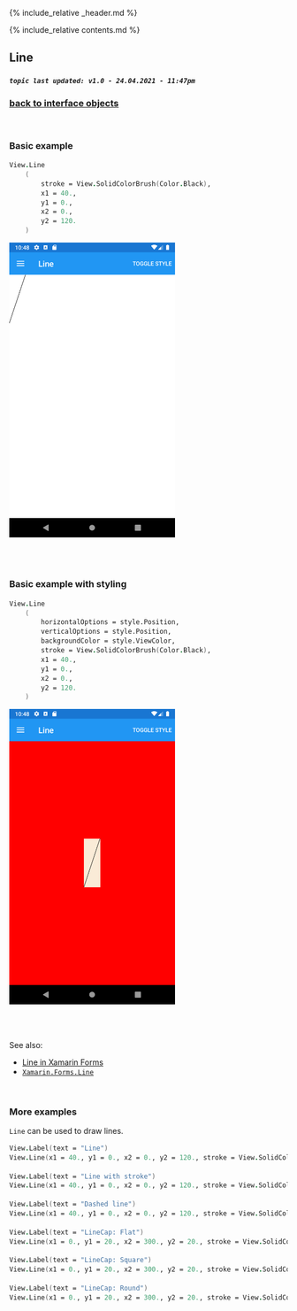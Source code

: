 {% include_relative _header.md %}

{% include_relative contents.md %}

Line
--------
##### `topic last updated: v1.0 - 24.04.2021 - 11:47pm`

### [back to interface objects](view-interface-objects.html#interface-objects)

<br />

### Basic example


```fsharp 
View.Line
    (
        stroke = View.SolidColorBrush(Color.Black),
        x1 = 40., 
        y1 = 0., 
        x2 = 0., 
        y2 = 120.
    )
```

<img src="images/view/Line-adr-basic.png" width="300">

<br /> <br /> 

### Basic example with styling

```fsharp 
View.Line
    (
        horizontalOptions = style.Position,
        verticalOptions = style.Position,
        backgroundColor = style.ViewColor,
        stroke = View.SolidColorBrush(Color.Black),
        x1 = 40., 
        y1 = 0., 
        x2 = 0., 
        y2 = 120.
    )
```


<img src="images/view/Line-adr-styled.png" width="300">

<br /> <br /> 

See also:

* [Line in Xamarin Forms](https://docs.microsoft.com/en-us/xamarin/xamarin-forms/user-interface/shapes/Line)
* [`Xamarin.Forms.Line`](https://docs.microsoft.com/en-us/dotnet/api/xamarin.forms.shapes.line?view=xamarin-forms)

<br /> 

### More examples

`Line` can be used to draw lines.

```fsharp 
View.Label(text = "Line")
View.Line(x1 = 40., y1 = 0., x2 = 0., y2 = 120., stroke = View.SolidColorBrush(Color.Red))

View.Label(text = "Line with stroke")
View.Line(x1 = 40., y1 = 0., x2 = 0., y2 = 120., stroke = View.SolidColorBrush(Color.DarkBlue), strokeThickness = 4.)

View.Label(text = "Dashed line")
View.Line(x1 = 40., y1 = 0., x2 = 0., y2 = 120., stroke = View.SolidColorBrush(Color.DarkBlue), strokeDashArray = [ 1.; 1. ], strokeDashOffset = 6.)

View.Label(text = "LineCap: Flat")
View.Line(x1 = 0., y1 = 20., x2 = 300., y2 = 20., stroke = View.SolidColorBrush(Color.Red), strokeThickness = 12., strokeLineCap = Shapes.PenLineCap.Flat)

View.Label(text = "LineCap: Square")
View.Line(x1 = 0., y1 = 20., x2 = 300., y2 = 20., stroke = View.SolidColorBrush(Color.Red), strokeThickness = 12., strokeLineCap = Shapes.PenLineCap.Square)

View.Label(text = "LineCap: Round")
View.Line(x1 = 0., y1 = 20., x2 = 300., y2 = 20., stroke = View.SolidColorBrush(Color.Red), strokeThickness = 12., strokeLineCap = Shapes.PenLineCap.Round)
```